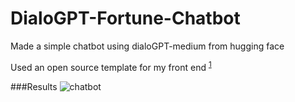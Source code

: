 # DialoGPT-Fortune-Chatbot

Made a simple chatbot using dialoGPT-medium from hugging face

Used an open source template for my front end <sup>[1](https://github.com/bhargavramdr/Gotham-chatbot)</sup>

###Results
![chatbot](/../main/pictures/2.png)
